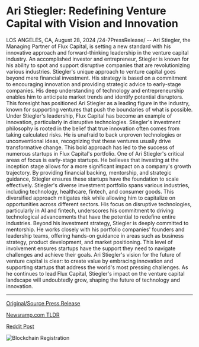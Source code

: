 # Ari Stiegler: Redefining Venture Capital with Vision and Innovation

LOS ANGELES, CA, August 28, 2024 /24-7PressRelease/ -- Ari Stiegler, the Managing Partner of Flux Capital, is setting a new standard with his innovative approach and forward-thinking leadership in the venture capital industry. An accomplished investor and entrepreneur, Stiegler is known for his ability to spot and support disruptive companies that are revolutionizing various industries.  Stiegler's unique approach to venture capital goes beyond mere financial investment. His strategy is based on a commitment to encouraging innovation and providing strategic advice to early-stage companies. His deep understanding of technology and entrepreneurship enables him to anticipate market trends and identify potential disruptors. This foresight has positioned Ari Stiegler as a leading figure in the industry, known for supporting ventures that push the boundaries of what is possible.  Under Stiegler's leadership, Flux Capital has become an example of innovation, particularly in disruptive technologies. Stiegler's investment philosophy is rooted in the belief that true innovation often comes from taking calculated risks. He is unafraid to back unproven technologies or unconventional ideas, recognizing that these ventures usually drive transformative change. This bold approach has led to the success of numerous startups in Flux Capital's portfolio.  One of Ari Stiegler's critical areas of focus is early-stage startups. He believes that investing at the inception stage allows for a more significant impact on a company's growth trajectory. By providing financial backing, mentorship, and strategic guidance, Stiegler ensures these startups have the foundation to scale effectively.  Stiegler's diverse investment portfolio spans various industries, including technology, healthcare, fintech, and consumer goods. This diversified approach mitigates risk while allowing him to capitalize on opportunities across different sectors. His focus on disruptive technologies, particularly in AI and fintech, underscores his commitment to driving technological advancements that have the potential to redefine entire industries.  Beyond his investment strategy, Stiegler is deeply committed to mentorship. He works closely with his portfolio companies' founders and leadership teams, offering hands-on guidance in areas such as business strategy, product development, and market positioning. This level of involvement ensures startups have the support they need to navigate challenges and achieve their goals.  Ari Stiegler's vision for the future of venture capital is clear: to create value by embracing innovation and supporting startups that address the world's most pressing challenges. As he continues to lead Flux Capital, Stiegler's impact on the venture capital landscape will undoubtedly grow, shaping the future of technology and innovation. 

---

[Original/Source Press Release](https://www.24-7pressrelease.com/press-release/513830/ari-stiegler-redefining-venture-capital-with-vision-and-innovation)
                    

[Newsramp.com TLDR](None) 



[Reddit Post](https://www.reddit.com/r/StartupBusinessNews/comments/1f3869c/ari_stiegler_redefining_venture_capital_with/) 



![Blockchain Registration](https://cdn.newsramp.app/24-7PressRelease/qrcode/248/28/healqYHE.webp)
